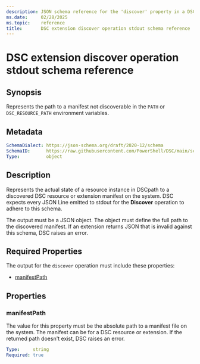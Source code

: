 ```yaml
---
description: JSON schema reference for the 'discover' property in a DSC extension manifest
ms.date:     02/28/2025
ms.topic:    reference
title:       DSC extension discover operation stdout schema reference
---
```


# DSC extension discover operation stdout schema reference

## Synopsis

Represents the path to a manifest not discoverable in the `PATH` or `DSC_RESOURCE_PATH` environment
variables.

## Metadata

```yaml
SchemaDialect: https://json-schema.org/draft/2020-12/schema
SchemaID:      https://raw.githubusercontent.com/PowerShell/DSC/main/schemas/v3.1.0/extension/stdout/discover.json
Type:          object
```

## Description

Represents the actual state of a resource instance in DSCpath to a discovered DSC resource or
extension manifest on the system. DSC expects every JSON Line emitted to stdout for the
**Discover** operation to adhere to this schema.

The output must be a JSON object. The object must define the full path to the discovered manifest.
If an extension returns JSON that is invalid against this schema, DSC raises an error.

## Required Properties

The output for the `discover` operation must include these properties:

- [manifestPath](#manifestpath)

## Properties

### manifestPath

The value for this property must be the absolute path to a manifest file on the system. The
manifest can be for a DSC resource or extension. If the returned path doesn't exist, DSC raises an
error.

```yaml
Type:     string
Required: true
```
